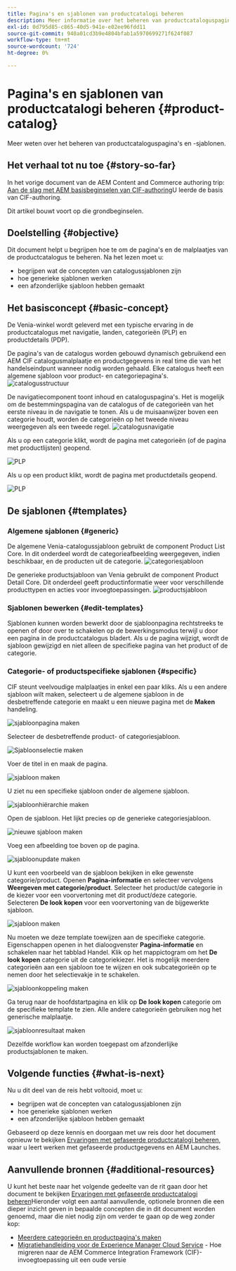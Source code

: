 ```yaml
---
title: Pagina's en sjablonen van productcatalogi beheren
description: Meer informatie over het beheren van productcataloguspagina's en -sjablonen
exl-id: 0d795d85-c865-40d5-941e-e02ee96fdd11
source-git-commit: 940a01cd3b9e4804bfab1a5970699271f624f087
workflow-type: tm+mt
source-wordcount: '724'
ht-degree: 0%

---
```


# Pagina&#39;s en sjablonen van productcatalogi beheren {#product-catalog}

Meer weten over het beheren van productcataloguspagina&#39;s en -sjablonen.

## Het verhaal tot nu toe {#story-so-far}

In het vorige document van de AEM Content and Commerce authoring trip: [Aan de slag met AEM basisbeginselen van CIF-authoring](getting-started.md)U leerde de basis van CIF-authoring.

Dit artikel bouwt voort op die grondbeginselen.

## Doelstelling {#objective}

Dit document helpt u begrijpen hoe te om de pagina&#39;s en de malplaatjes van de productcatalogus te beheren. Na het lezen moet u:

* begrijpen wat de concepten van catalogussjablonen zijn
* hoe generieke sjablonen werken
* een afzonderlijke sjabloon hebben gemaakt

## Het basisconcept {#basic-concept}

De Venia-winkel wordt geleverd met een typische ervaring in de productcatalogus met navigatie, landen, categorieën (PLP) en productdetails (PDP).

De pagina&#39;s van de catalogus worden gebouwd dynamisch gebruikend een AEM CIF catalogusmalplaatje en productgegevens in real time die van het handelseindpunt wanneer nodig worden gehaald. Elke catalogus heeft een algemene sjabloon voor product- en categoriepagina&#39;s.
![catalogusstructuur](assets/catalog-structure.png)

De navigatiecomponent toont inhoud en cataloguspagina&#39;s. Het is mogelijk om de bestemmingspagina van de catalogus of de categorieën van het eerste niveau in de navigatie te tonen. Als u de muisaanwijzer boven een categorie houdt, worden de categorieën op het tweede niveau weergegeven als een tweede regel.
![catalogusnavigatie](assets/catalog-navigation.png)

Als u op een categorie klikt, wordt de pagina met categorieën (of de pagina met productlijsten) geopend.

![PLP](assets/catalog-plp.png)

Als u op een product klikt, wordt de pagina met productdetails geopend.

![PLP](assets/catalog-pdp.png)

## De sjablonen {#templates}

### Algemene sjablonen {#generic}

De algemene Venia-catalogussjabloon gebruikt de component Product List Core. In dit onderdeel wordt de categorieafbeelding weergegeven, indien beschikbaar, en de producten uit de categorie.
![categoriesjabloon](assets/category-template.png)

De generieke productsjabloon van Venia gebruikt de component Product Detail Core. Dit onderdeel geeft productinformatie weer voor verschillende producttypen en acties voor invoegtoepassingen.
![productsjabloon](assets/product-template.png)

### Sjablonen bewerken {#edit-templates}

Sjablonen kunnen worden bewerkt door de sjabloonpagina rechtstreeks te openen of door over te schakelen op de bewerkingsmodus terwijl u door een pagina in de productcatalogus bladert. Als u de pagina wijzigt, wordt de sjabloon gewijzigd en niet alleen de specifieke pagina van het product of de categorie.

### Categorie- of productspecifieke sjablonen {#specific}

CIF steunt veelvoudige malplaatjes in enkel een paar kliks. Als u een andere sjabloon wilt maken, selecteert u de algemene sjabloon in de desbetreffende categorie en maakt u een nieuwe pagina met de **Maken** handeling.

![sjabloonpagina maken](assets/create-template-page.png)

Selecteer de desbetreffende product- of categoriesjabloon.

![Sjabloonselectie maken](assets/create-template-select.png)

Voer de titel in en maak de pagina.

![sjabloon maken](assets/create-template-enter.png)

U ziet nu een specifieke sjabloon onder de algemene sjabloon.

![sjabloonhiërarchie maken](assets/create-template-hierachry.png)

Open de sjabloon. Het lijkt precies op de generieke categoriesjabloon.

![nieuwe sjabloon maken](assets/create-template-new.png)

Voeg een afbeelding toe boven op de pagina.

![sjabloonupdate maken](assets/create-template-update.png)

U kunt een voorbeeld van de sjabloon bekijken in elke gewenste categorie/product. Openen **Pagina-informatie** en selecteer vervolgens **Weergeven met categorie/product**. Selecteer het product/de categorie in de kiezer voor een voorvertoning met dit product/deze categorie. Selecteren **De look kopen** voor een voorvertoning van de bijgewerkte sjabloon.

![sjabloon maken ](assets/create-template-picker.png)

Nu moeten we deze template toewijzen aan de specifieke categorie. Eigenschappen openen in het dialoogvenster **Pagina-informatie** en schakelen naar het tabblad Handel. Klik op het mappictogram om het **De look kopen** categorie uit de categoriekiezer. Het is mogelijk meerdere categorieën aan een sjabloon toe te wijzen en ook subcategorieën op te nemen door het selectievakje in te schakelen.

![sjabloonkoppeling maken](assets/create-template-associate.png)

Ga terug naar de hoofdstartpagina en klik op **De look kopen** categorie om de specifieke template te zien. Alle andere categorieën gebruiken nog het generische malplaatje.

![sjabloonresultaat maken](assets/create-template-result.png)

Dezelfde workflow kan worden toegepast om afzonderlijke productsjablonen te maken.

## Volgende functies {#what-is-next}

Nu u dit deel van de reis hebt voltooid, moet u:

* begrijpen wat de concepten van catalogussjablonen zijn
* hoe generieke sjablonen werken
* een afzonderlijke sjabloon hebben gemaakt

Gebaseerd op deze kennis en doorgaan met uw reis door het document opnieuw te bekijken [Ervaringen met gefaseerde productcatalogi beheren](staged-catalog.md), waar u leert werken met gefaseerde productgegevens en AEM Launches.

## Aanvullende bronnen {#additional-resources}

U kunt het beste naar het volgende gedeelte van de rit gaan door het document te bekijken [Ervaringen met gefaseerde productcatalogi beheren](staged-catalog.md)Hieronder volgt een aantal aanvullende, optionele bronnen die een dieper inzicht geven in bepaalde concepten die in dit document worden genoemd, maar die niet nodig zijn om verder te gaan op de weg zonder kop:

* [Meerdere categorieën en productpagina&#39;s maken](/help/commerce-cloud/authoring/multi-template-usage.md)
* [Migratiehandleiding voor de Experience Manager Cloud Service](/help/commerce-cloud/migration.md) - Hoe migreren naar de AEM Commerce Integration Framework (CIF)-invoegtoepassing uit een oude versie
